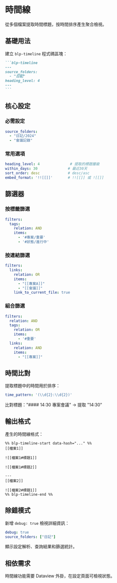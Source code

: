 # 時間線

從多個檔案提取時間標題，按時間排序產生聚合檢視。

## 基礎用法

建立 `blp-timeline` 程式碼區塊：

````markdown
```blp-timeline
---
source_folders:
  - "日記"
heading_level: 4
---
```
````

## 核心設定

### 必需設定
```yaml
source_folders:
  - "日記/2024"
  - "會議記錄"
```

### 常用選項
```yaml
heading_level: 4              # 提取的標題層級
within_days: 30              # 最近30天
sort_order: desc             # desc/asc
embed_format: '!![[]]'       # !![[]] 或 ![[]]
```

## 篩選器

### 按標籤篩選
```yaml
filters:
  tags:
    relation: AND
    items:
      - '#專案/重要'
      - '#狀態/進行中'
```

### 按連結篩選
```yaml
filters:
  links:
    relation: OR
    items:
      - "[[專案A]]"
      - "[[會議]]"
    link_to_current_file: true
```

### 組合篩選
```yaml
filters:
  relation: AND
  tags:
    relation: OR
    items:
      - '#重要'
  links:
    relation: AND
    items:
      - "[[專案]]"
```

## 時間比對

提取標題中的時間用於排序：

```yaml
time_pattern: '(\\d{2}:\\d{2})'
```

比對標題："#### 14:30 專案會議" → 提取 "14:30"

## 輸出格式

產生的時間線格式：

```
%% blp-timeline-start data-hash="..." %%
[[檔案1]]

![[檔案1#標題1]]

![[檔案1#標題2]]

---
[[檔案2]]

![[檔案2#標題1]]
%% blp-timeline-end %%
```

## 除錯模式

新增 `debug: true` 檢視詳細資訊：

```yaml
debug: true
source_folders: ["日記"]
```

顯示設定解析、查詢結果和篩選統計。

## 相依需求

時間線功能需要 Dataview 外掛，在設定頁面可檢視狀態。